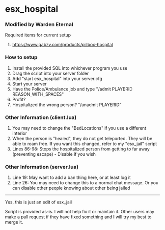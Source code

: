 # esx_hospital
### Modified by Warden Eternal

Required items for current setup
1. https://www.gabzv.com/products/pillbox-hospital

### How to setup
1. Install the provided SQL into whichever program you use
2. Drag the script into your server folder
3. Add "start esx_hospital" into your server.cfg
4. Start your server
5. Have the Police/Ambulance job and type "/admit PLAYERID REASON_WITH_SPACES"
6. Profit?
7. Hospitalized the wrong person? "/unadmit PLAYERID"

### Other Information (client.lua)
1. You may need to change the "BedLocations" if you use a different interior
2. When the person is "healed", they do not get teleported. They will be able to roam free. If you want this changed, refer to my "esx_jail" script
3. Lines 86-98: Stops the hospitalized person from getting to far away (preventing escape) - Disable if you wish

### Other Information (server.lua)
1. Line 19: May want to add a ban thing here, or at least log it
2. Line 26: You may need to change this to a normal chat message. Or you can disable other people knowing about other being jailed

-------------------
Yes, this is just an edit of esx_jail

Script is provided as-is. I will not help fix it or maintain it. Other users may make a pull request if they have fixed something and I will try my best to merge it.
